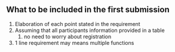 ## What to be included in the first submission

1. Elaboration of each point stated in the requirement
2. Assuming that all participants information provided in a table
	1. no need to worry about registration
3. 1 line requirement may means multiple functions